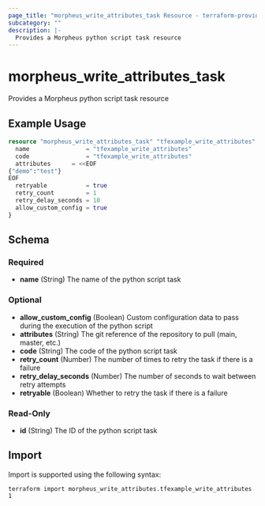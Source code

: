 ```yaml
---
page_title: "morpheus_write_attributes_task Resource - terraform-provider-morpheus"
subcategory: ""
description: |-
  Provides a Morpheus python script task resource
---
```


# morpheus_write_attributes_task

Provides a Morpheus python script task resource

## Example Usage

```terraform
resource "morpheus_write_attributes_task" "tfexample_write_attributes" {
  name                = "tfexample_write_attributes"
  code                = "tfexample_write_attributes"
  attributes      = <<EOF
{"demo":"test"}
EOF
  retryable           = true
  retry_count         = 1
  retry_delay_seconds = 10
  allow_custom_config = true
}
```

<!-- schema generated by tfplugindocs -->
## Schema

### Required

- **name** (String) The name of the python script task

### Optional

- **allow_custom_config** (Boolean) Custom configuration data to pass during the execution of the python script
- **attributes** (String) The git reference of the repository to pull (main, master, etc.)
- **code** (String) The code of the python script task
- **retry_count** (Number) The number of times to retry the task if there is a failure
- **retry_delay_seconds** (Number) The number of seconds to wait between retry attempts
- **retryable** (Boolean) Whether to retry the task if there is a failure

### Read-Only

- **id** (String) The ID of the python script task

## Import

Import is supported using the following syntax:

```shell
terraform import morpheus_write_attributes.tfexample_write_attributes 1
```
